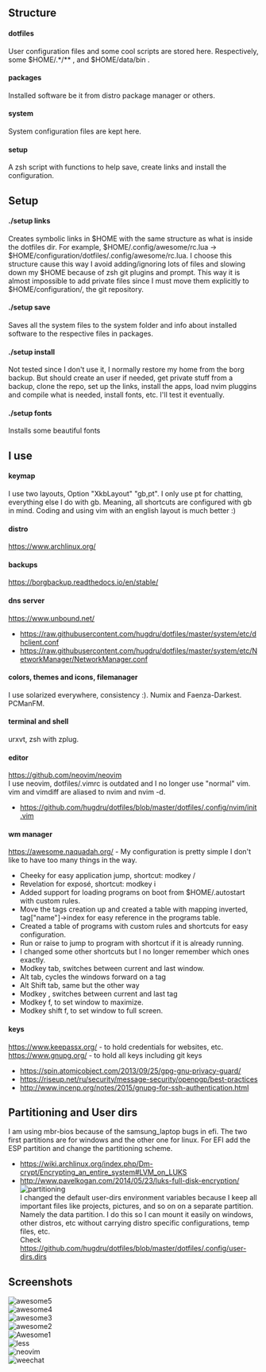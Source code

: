 ## Structure ##
#### dotfiles ####
User configuration files and some cool scripts are stored here. Respectively, some $HOME/.\*/\*\* , and $HOME/data/bin .

#### packages ####
Installed software be it from distro package manager or others.

#### system ####
System configuration files are kept here.

#### setup ####
A zsh script with functions to help save, create links and install the configuration.

## Setup ##
#### ./setup links ####
Creates symbolic links in $HOME with the same structure as what is inside the dotfiles dir. For example, $HOME/.config/awesome/rc.lua -> $HOME/configuration/dotfiles/.config/awesome/rc.lua.
I choose this structure cause this way I avoid adding/ignoring lots of files and slowing down my $HOME because of zsh git plugins and prompt.
This way it is almost impossible to add private files since I must move them explicitly to $HOME/configuration/, the git repository.
#### ./setup save ####
Saves all the system files to the system folder and info about installed software to the respective files in packages.
#### ./setup install ####
Not tested since I don't use it, I normally restore my home from the borg backup.
But should create an user if needed, get private stuff from a backup, clone the repo, set up the links,
install the apps, load nvim pluggins and compile what is needed, install fonts, etc. I'll test it eventually.
#### ./setup fonts ####
Installs some beautiful fonts

## I use ##
#### keymap ####
I use two layouts, Option "XkbLayout" "gb,pt". I only use pt for chatting, everything else I do with gb. Meaning, all shortcuts are configured with gb in mind. Coding and using vim with an english layout is much better :)

#### distro ####
https://www.archlinux.org/

#### backups ####
https://borgbackup.readthedocs.io/en/stable/

#### dns server ####
https://www.unbound.net/
* https://raw.githubusercontent.com/hugdru/dotfiles/master/system/etc/dhclient.conf
* https://raw.githubusercontent.com/hugdru/dotfiles/master/system/etc/NetworkManager/NetworkManager.conf

#### colors, themes and icons, filemanager ####
I use solarized everywhere, consistency :). Numix and Faenza-Darkest. PCManFM.

#### terminal and shell ####
urxvt, zsh with zplug.

#### editor ####
https://github.com/neovim/neovim <br>
I use neovim, dotfiles/.vimrc is outdated and I no longer use "normal" vim. vim and vimdiff are aliased to nvim and nvim -d.
* https://github.com/hugdru/dotfiles/blob/master/dotfiles/.config/nvim/init.vim

#### wm manager ####
https://awesome.naquadah.org/ - My configuration is pretty simple I don't like to have too many things in the way.
  * Cheeky for easy application jump, shortcut: modkey /
  * Revelation for exposé, shortcut: modkey i
  * Added support for loading programs on boot from $HOME/.autostart with custom rules.
  * Move the tags creation up and created a table with mapping inverted, tag["name"]->index for easy reference in the programs table.
  * Created a table of programs with custom rules and shortcuts for easy configuration.
  * Run or raise to jump to program with shortcut if it is already running.
  * I changed some other shortcuts but I no longer remember which ones exactly.
   * Modkey tab, switches between current and last window.
   * Alt tab, cycles the windows forward on a tag
   * Alt Shift tab, same but the other way
   * Modkey \, switches between current and last tag
   * Modkey f, to set window to maximize.
   * Modkey shift f, to set window to full screen.

#### keys ####
https://www.keepassx.org/ - to hold credentials for websites, etc.<br>
https://www.gnupg.org/ - to hold all keys including git keys
* https://spin.atomicobject.com/2013/09/25/gpg-gnu-privacy-guard/
* https://riseup.net/ru/security/message-security/openpgp/best-practices
* http://www.incenp.org/notes/2015/gnupg-for-ssh-authentication.html

## Partitioning and User dirs ##
I am using mbr-bios because of the samsung_laptop bugs in efi. The two first partitions are for windows and the other one for linux.
For EFI add the ESP partition and change the partitioning scheme.
* https://wiki.archlinux.org/index.php/Dm-crypt/Encrypting_an_entire_system#LVM_on_LUKS
* http://www.pavelkogan.com/2014/05/23/luks-full-disk-encryption/
![partitioning](https://github.com/hugdru/dotfiles/blob/master/partitioning.png) <br>
I changed the default user-dirs environment variables because I keep all important files like projects, pictures, and so on on a separate partition. Namely the data partition. I do this so I can mount it easily on windows, other distros, etc without carrying distro specific configurations, temp files, etc. <br>
Check https://github.com/hugdru/dotfiles/blob/master/dotfiles/.config/user-dirs.dirs

## Screenshots ##
![awesome5](https://github.com/hugdru/dotfiles/blob/master/screenshots/awesome5.png) <br>
![awesome4](https://github.com/hugdru/dotfiles/blob/master/screenshots/awesome4.png) <br>
![awesome3](https://github.com/hugdru/dotfiles/blob/master/screenshots/awesome3.png) <br>
![awesome2](https://github.com/hugdru/dotfiles/blob/master/screenshots/awesome2.png) <br>
![Awesome1](https://github.com/hugdru/dotfiles/blob/master/screenshots/awesome1.png) <br>
![less](https://github.com/hugdru/dotfiles/blob/master/screenshots/less.png) <br>
![neovim](https://github.com/hugdru/dotfiles/blob/master/screenshots/neovim.png) <br>
![weechat](https://github.com/hugdru/dotfiles/blob/master/screenshots/weechat.png) <br>





